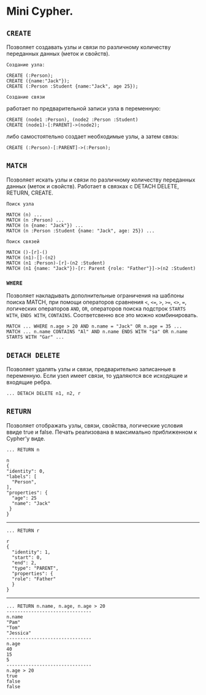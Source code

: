 # Mini Cypher.

## `CREATE`
Позволяет создавать узлы и связи по различному количеству переданных данных (меток и свойств).

`Создание узла:`
    
    CREATE (:Person);
    CREATE ({name:"Jack"});
    CREATE (:Person :Student {name:"Jack", age 25});

`Создание связи`

работает по предварительной записи узла в переменную:
    
    CREATE (node1 :Person), (node2 :Person :Student)
    CREATE (node1)-[:PARENT]->(node2);

либо самостоятельно создает необходимые узлы, а затем связь:

    CREATE (:Person)-[:PARENT]->(:Person);

## `MATCH`
Позволяет искать узлы и связи по различному количеству переданных данных (меток и свойств). Работает в связках с DETACH DELETE, RETURN, CREATE.

`Поиск узла`

    MATCH (n) ...
    MATCH (n :Person) ...
    MATCH (n {name: "Jack"}) ...
    MATCH (n :Person :Student {name: "Jack", age: 25}) ...

`Поиск связей`

    MATCH ()-[r]-()
    MATCH (n1)-[]-(n2)
    MATCH (n1 :Person)-[r]-(n2 :Student)
    MATCH (n1 {name: "Jack"})-[r: Parent {role: "Father"}]->(n2 :Student)

### `WHERE`
Позволяет накладывать дополнительные ограничения на шаблоны поиска MATCH, при помощи операторов сравнения `<`, `<=`, `>`, `>=`, `<>`, `=`, логических операторов `AND`, `OR`, операторов поиска подстрок `STARTS WITH`, `ENDS WITH`, `CONTAINS`. Соответсвенно все это можно комбинировать.

    MATCH ... WHERE n.age > 20 AND n.name = "Jack" OR n.age = 35 ...
    MATCH ... n.name CONTAINS "Al" AND n.name ENDS WITH "sa" OR n.name STARTS WITH "Gar" ...

## `DETACH DELETE`
Позволяет удалять узлы и связи, предварительно записанные в переменную. Если узел имеет связи, то удаляются все исходящие и входящие ребра.

    ... DETACH DELETE n1, n2, r

## `RETURN`
Позволяет отображать узлы, связи, свойства, логические условия ввиде true и false. Печать реализована в максимально приближенном к Cypher'у виде.

    ... RETURN n
    
    n 
    {
    "identity": 0,
    "labels": [
      "Person",
    ],
    "properties": {
      "age": 25
      "name": "Jack"
     }
    }

---

    ... RETURN r

    r
    {
      "identity": 1,
      "start": 0,
      "end": 2,
      "type": "PARENT",
      "properties": {
      "role": "Father"
      }
    }

---

    ... RETURN n.name, n.age, n.age > 20
    -------------------------------
    n.name
    "Pam"
    "Tom"
    "Jessica"
    -------------------------------
    n.age
    40
    15
    5
    -------------------------------
    n.age > 20
    true
    false
    false
    